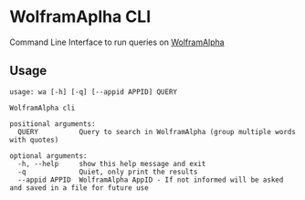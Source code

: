# WolframAplha CLI

Command Line Interface to run queries on [WolframAlpha](http://www.wolframalpha.com)

## Usage

```shell
usage: wa [-h] [-q] [--appid APPID] QUERY

WolframAlpha cli

positional arguments:
  QUERY          Query to search in WolframAlpha (group multiple words with quotes)

optional arguments:
  -h, --help     show this help message and exit
  -q             Quiet, only print the results
  --appid APPID  WolframAlpha AppID - If not informed will be asked and saved in a file for future use
```